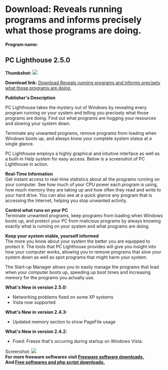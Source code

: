 # Download: Reveals running programs and informs precisely what those programs are doing.

**Program name:**

## PC Lighthouse 2.5.0

  
**Thumbshot:** ![](http://www.freewarefiles.com/screenshot/pclighthouse_md.gif)   
  
**Download link:** [Download Reveals running programs and informs precisely what those programs are doing.](http://freesoftwares.boysofts.com/PC-Lighthouse_program_42425.html)  
  


**Publisher's Description**  
  


PC Lighthouse takes the mystery out of Windows by revealing every program running on your system and telling you precisely what those programs are doing. Find out what programs are hogging your resources and slowing your system down. 

Terminate any unwanted programs, remove programs from loading when Windows boots up, and always know your complete system status at a single glance.

PC Lighthouse employs a highly graphical and intuitive interface as well as a built-in Help system for easy access. Below is a screenshot of PC Lighthouse in action.

**Real-Time Information**  
Get instant access to real-time statistics about all the programs running on your computer. See how much of your CPU power each program is using, how much memory they are taking up and how often they read and write to your hard drive. You can also see at a quick glance any program that is accessing the Internet, helping you stop unwanted activity.

**Control what runs on your PC**  
Terminate unwanted programs, keep programs from loading when Windows boots up, and protect your PC from malicious programs by always knowing exactly what is running on your system and what programs are doing.

**Keep your system stable, yourself informed**  
The more you know about your system the better you are equipped to protect it. The tools that PC Lighthouse provides will give you insight into how your computer works, allowing you to remove programs that slow your system down as well as spot programs that might harm your system.

The Start-up Manager allows you to easily manage the programs that load when your computer boots up, speeding up boot times and increasing memory for the programs you actually use. 

**What's New in version 2.5.0:**

  * Networking problems fixed on some XP systems 
  * Vista now supported 

**What's New in version 2.4.3:**

  * Updated memory section to show PageFile usage 

**What's New in version 2.4.2:**

  * Fixed: Freeze that's occuring during startup on Windows Vista. 

  
  
Screenshot: ![](http://www.freewarefiles.com/screenshot/pclighthouse.gif)   
**For more freeware softwares visit [Freeware software downloads.](http://freesoftwares.boysofts.com/)**   
**And [Free softwares and php script downloads.](http://www.boysofts.com/)**
